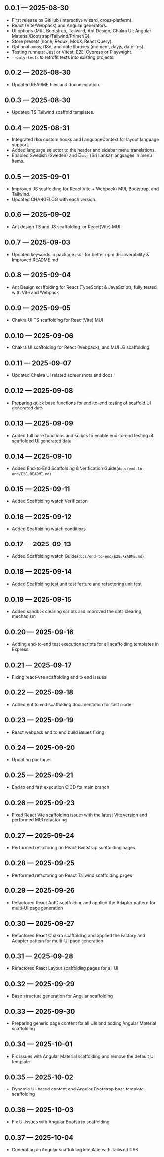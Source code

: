 ## 0.0.1 — 2025-08-30
- First release on GitHub (interactive wizard, cross‑platform).
- React (Vite/Webpack) and Angular generators.
- UI options (MUI, Bootstrap, Tailwind, Ant Design, Chakra UI; Angular Material/Bootstrap/Tailwind/PrimeNG).
- Store presets (none, Redux, MobX, React Query).
- Optional axios, i18n, and date libraries (moment, dayjs, date-fns).
- Testing runners: Jest or Vitest; E2E: Cypress or Playwright.
- `--only-tests` to retrofit tests into existing projects.

## 0.0.2 — 2025-08-30
- Updated README files and documentation.

## 0.0.3 — 2025-08-30
- Updated TS Tailwind scaffold templates.

## 0.0.4 — 2025-08-31
- Integrated i18n custom hooks and LanguageContext for layout language support.
- Added language selector to the header and sidebar menu translations.
- Enabled Swedish (Sweden) and සිංහල (Sri Lanka) languages in menu items.

## 0.0.5 — 2025-09-01
- Improved JS scaffolding for React(Vite + Webpack) MUI, Bootstrap, and Tailwind.
- Updated CHANGELOG with each version.

## 0.0.6 — 2025-09-02
- Ant design TS and JS scaffolding for React(Vite) MUI

## 0.0.7 — 2025-09-03
- Updated keywords in package.json for better npm discoverability & Improved README.md

## 0.0.8 — 2025-09-04
- Ant Design scaffolding for React (TypeScript & JavaScript), fully tested with Vite and Webpack

## 0.0.9 — 2025-09-05
- Chakra UI TS scaffolding for React(Vite) MUI

## 0.0.10 — 2025-09-06
- Chakra UI scaffolding for React (Webpack), and MUI JS scaffolding

## 0.0.11 — 2025-09-07
- Updated Chakra UI related screenshots and docs

## 0.0.12 — 2025-09-08
- Preparing quick base functions for end-to-end testing of scaffold UI generated data 

## 0.0.13 — 2025-09-09
- Added full base functions and scripts to enable end-to-end testing of scaffolded UI generated data 

## 0.0.14 — 2025-09-10
- Added End-to-End Scaffolding & Verification Guide(`docs/end-to-end/E2E.README.md`)

## 0.0.15 — 2025-09-11
- Added Scaffolding watch Verification

## 0.0.16 — 2025-09-12
- Added Scaffolding watch conditions

## 0.0.17 — 2025-09-13
- Added Scaffolding watch Guide(`docs/end-to-end/E2E.README.md`)

## 0.0.18 — 2025-09-14
- Added Scaffolding jest unit test feature and refactoring unit test

## 0.0.19 — 2025-09-15
- Added sandbox clearing scripts and improved the data clearing mechanism

## 0.0.20 — 2025-09-16
- Adding end-to-end test execution scripts for all scaffolding templates in Express

## 0.0.21 — 2025-09-17
- Fixing react-vite scaffolding end to end issues

## 0.0.22 — 2025-09-18
- Added ent to end scaffolding documentation for fast mode

## 0.0.23 — 2025-09-19
- React webpack end to end build issues fixing

## 0.0.24 — 2025-09-20
- Updating packages

## 0.0.25 — 2025-09-21
- End to end fast execution CICD for main branch

## 0.0.26 — 2025-09-23
- Fixed React Vite scaffolding issues with the latest Vite version and performed MUI refactoring

## 0.0.27 — 2025-09-24
- Performed refactoring on React Bootstrap scaffolding pages

## 0.0.28 — 2025-09-25
- Performed refactoring on React Tailwind scaffolding pages

## 0.0.29 — 2025-09-26
- Refactored React AntD scaffolding and applied the Adapter pattern for multi-UI page generation

## 0.0.30 — 2025-09-27
- Refactored React Chakra scaffolding and applied the Factory and Adapter pattern for multi-UI page generation

## 0.0.31 — 2025-09-28
- Refactored React Layout scaffolding pages for all UI

## 0.0.32 — 2025-09-29
- Base structure generation for Angular scaffolding

## 0.0.33 — 2025-09-30
- Preparing generic page content for all UIs and adding Angular Material scaffolding

## 0.0.34 — 2025-10-01
- Fix issues with Angular Material scaffolding and remove the default UI template

## 0.0.35 — 2025-10-02
- Dynamic UI-based content and Angular Bootstrap base template scaffolding

## 0.0.36 — 2025-10-03
- Fix Ui issues with Angular Bootstrap scaffolding 

## 0.0.37 — 2025-10-04
- Generating an Angular scaffolding template with Tailwind CSS